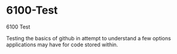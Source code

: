 # 6100-Test
6100 Test

Testing the basics of github in attempt to understand a few options applications may have for code stored within.
